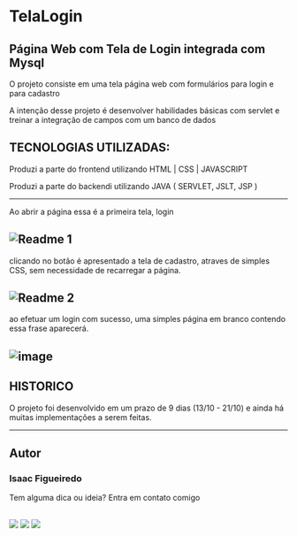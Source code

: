 # TelaLogin
## Página Web com Tela de Login integrada com Mysql
O projeto consiste em uma tela página web com formulários para login e para cadastro

A intenção desse projeto é desenvolver habilidades básicas com servlet e treinar a integração de campos com um banco de dados

## TECNOLOGIAS UTILIZADAS:

Produzi a parte do frontend utilizando
HTML | CSS | JAVASCRIPT

Produzi a parte do backendi utilizando
JAVA ( SERVLET, JSLT, JSP )

---

Ao abrir a página essa é a primeira tela, login

![Readme 1](https://user-images.githubusercontent.com/113912109/197273812-ebf21a75-f0b1-4d35-876e-e27e819ea1bd.png)
---
clicando no botão é apresentado a tela de cadastro, atraves de simples CSS, sem necessidade de recarregar a página.

![Readme 2](https://user-images.githubusercontent.com/113912109/197273815-ef34b39f-abfd-496e-89d6-c2f9e687d755.png)
---
ao efetuar um login com sucesso, uma simples página em branco contendo essa frase aparecerá.

![image](https://user-images.githubusercontent.com/113912109/197273772-7ec91b14-b37d-4813-b2ff-01075a9f95bf.png)
---

## HISTORICO

O projeto foi desenvolvido em um prazo de 9 dias (13/10 - 21/10) e ainda há muitas implementações a serem feitas.

---
## Autor
### Isaac Figueiredo

Tem alguma dica ou ideia?
Entra em contato comigo

<div style="display: inline_block"><br> 
  <a href="https://instagram.com/figueiredoisaac" target="_blank"><img src="https://img.shields.io/badge/-Instagram-%23E4405F?style=for-the-badge&logo=instagram&logoColor=white" target="_blank"></a>
  <a href = "mailto:figueiredoisaac@gmail.com"><img src="https://img.shields.io/badge/-Gmail-%23333?style=for-the-badge&logo=gmail&logoColor=white" target="_blank"></a>
  <a href="https://www.linkedin.com/in/figueiredoisaac" target="_blank"><img src="https://img.shields.io/badge/-LinkedIn-%230077B5?style=for-the-badge&logo=linkedin&logoColor=white" target="_blank"></a> 
